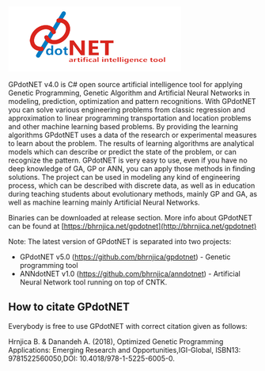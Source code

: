 ![alt text][logo]

[logo]: https://github.com/bhrnjica/gpdotnetv4/blob/master/GPdotNET/GPdotNET.App/Resources/gpLogo_350x134pix.png "GPdotNET v4.0"

GPdotNET v4.0 is C# open source artificial intelligence tool for applying Genetic Programming, Genetic Algorithm and Artificial Neural Networks in modeling, prediction, optimization and pattern recognitions. With GPdotNET you can solve various engineering problems from classic regression and approximation to linear programming transportation and location problems and other machine learning based problems. By providing the learning algorithms GPdotNET uses a data of the research or experimental measures to learn about the problem. The results of learning algorithms are analytical models which can describe or predict the state of the problem, or can recognize the pattern. GPdotNET is very easy to use, even if you have no deep knowledge of GA, GP or ANN, you can apply those methods in finding solutions. The project can be used in modeling any kind of engineering process, which can be described with discrete data, as well as in education during teaching students about evolutionary methods, mainly GP and GA, as well as machine learning mainly Artificial Neural Networks.

Binaries can be downloaded  at release section.
More info about GPdotNET can be found at  [https://bhrnjica.net/gpdotnet](http://bhrnjica.net/gpdotnet)

Note: The latest version of GPdotNET is separated into two projects:
- GPdotNET v5.0 (https://github.com/bhrnjica/gpdotnet) - Genetic programming tool
- ANNdotNET v1.0 (https://github.com/bhrnjica/anndotnet) - Artificial Neural Network tool running on top of CNTK. 

How to citate GPdotNET
------------------------------------------
Everybody is free to use GPdotNET with correct citation given as follows:

Hrnjica B. & Danandeh A. (2018), Optimized Genetic Programming Applications: Emerging Research and Opportunities,IGI-Global, ISBN13: 9781522560050,DOI: 10.4018/978-1-5225-6005-0.

